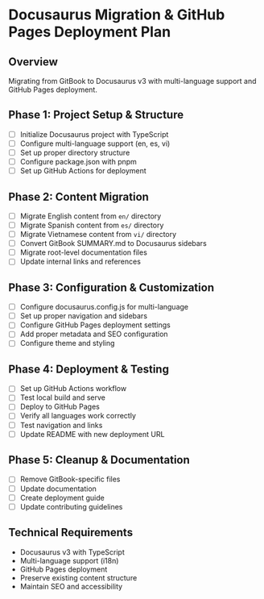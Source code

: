 # Docusaurus Migration & GitHub Pages Deployment Plan

## Overview
Migrating from GitBook to Docusaurus v3 with multi-language support and GitHub Pages deployment.

## Phase 1: Project Setup & Structure
- [ ] Initialize Docusaurus project with TypeScript
- [ ] Configure multi-language support (en, es, vi)
- [ ] Set up proper directory structure
- [ ] Configure package.json with pnpm
- [ ] Set up GitHub Actions for deployment

## Phase 2: Content Migration
- [ ] Migrate English content from `en/` directory
- [ ] Migrate Spanish content from `es/` directory  
- [ ] Migrate Vietnamese content from `vi/` directory
- [ ] Convert GitBook SUMMARY.md to Docusaurus sidebars
- [ ] Migrate root-level documentation files
- [ ] Update internal links and references

## Phase 3: Configuration & Customization
- [ ] Configure docusaurus.config.js for multi-language
- [ ] Set up proper navigation and sidebars
- [ ] Configure GitHub Pages deployment settings
- [ ] Add proper metadata and SEO configuration
- [ ] Configure theme and styling

## Phase 4: Deployment & Testing
- [ ] Set up GitHub Actions workflow
- [ ] Test local build and serve
- [ ] Deploy to GitHub Pages
- [ ] Verify all languages work correctly
- [ ] Test navigation and links
- [ ] Update README with new deployment URL

## Phase 5: Cleanup & Documentation
- [ ] Remove GitBook-specific files
- [ ] Update documentation
- [ ] Create deployment guide
- [ ] Update contributing guidelines

## Technical Requirements
- Docusaurus v3 with TypeScript
- Multi-language support (i18n)
- GitHub Pages deployment
- Preserve existing content structure
- Maintain SEO and accessibility
